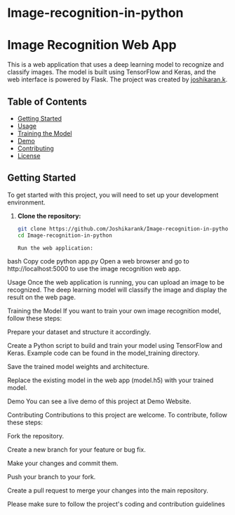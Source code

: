 # Image-recognition-in-python
# Image Recognition Web App

This is a web application that uses a deep learning model to recognize and classify images. The model is built using TensorFlow and Keras, and the web interface is powered by Flask. The project was created by [joshikaran.k](https://github.com/joshikaran.k).

## Table of Contents
- [Getting Started](#getting-started)
- [Usage](#usage)
- [Training the Model](#training-the-model)
- [Demo](#demo)
- [Contributing](#contributing)
- [License](#license)

## Getting Started

To get started with this project, you will need to set up your development environment.

1. **Clone the repository:**
   ```bash
   git clone https://github.com/Joshikarank/Image-recognition-in-python.git
   cd Image-recognition-in-python

   Run the web application:

bash
Copy code
python app.py
Open a web browser and go to http://localhost:5000 to use the image recognition web app.

Usage
Once the web application is running, you can upload an image to be recognized. The deep learning model will classify the image and display the result on the web page.

Training the Model
If you want to train your own image recognition model, follow these steps:

Prepare your dataset and structure it accordingly.

Create a Python script to build and train your model using TensorFlow and Keras. Example code can be found in the model_training directory.

Save the trained model weights and architecture.

Replace the existing model in the web app (model.h5) with your trained model.

Demo
You can see a live demo of this project at Demo Website.

Contributing
Contributions to this project are welcome. To contribute, follow these steps:

Fork the repository.

Create a new branch for your feature or bug fix.

Make your changes and commit them.

Push your branch to your fork.

Create a pull request to merge your changes into the main repository.

Please make sure to follow the project's coding and contribution guidelines
